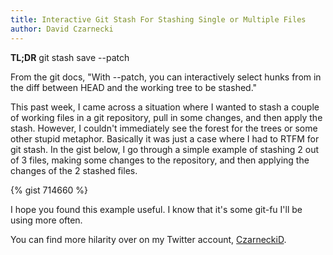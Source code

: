 ```yaml
---
title: Interactive Git Stash For Stashing Single or Multiple Files
author: David Czarnecki
---
```

**TL;DR** git stash save --patch

 From the git docs, "With --patch, you can interactively select hunks from in the diff between HEAD and the working tree to be stashed."



 This past week, I came across a situation where I wanted to stash a couple of working files in a git repository, pull in some changes, and then apply the stash. However, I couldn't immediately see the forest for the trees or some other stupid metaphor. Basically it was just a case where I had to RTFM for git stash. In the gist below, I go through a simple example of stashing 2 out of 3 files, making some changes to the repository, and then applying the changes of the 2 stashed files.

 {% gist 714660 %}

 I hope you found this example useful. I know that it's some git-fu I'll be using more often.

 You can find more hilarity over on my Twitter account, [CzarneckiD](http://twitter.com/czarneckid).
